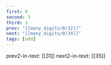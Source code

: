```yaml
---
first: 0
second: 3
third: 3
prev: "[[many_digits/0/32]]"
next: "[[many_digits/0/34]]"
tags: [odd]
---
```

prev2-in-text: [[31]]
next2-in-text: [[35]]

